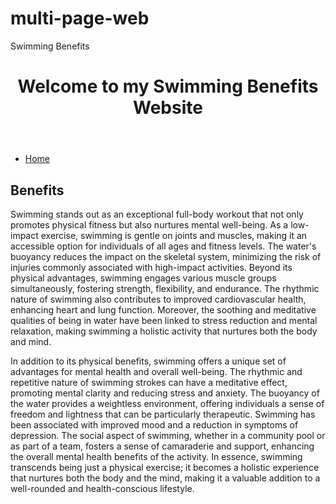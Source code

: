  # multi-page-web<!DOCTYPE html>
<html lang="en">
<head>
    <meta charset="UTF-8">
    <meta name="viewport" content="width=device-width, initial-scale=1.0">
    Swimming Benefits
    <link rel="stylesheet" href="styles.css">
</head>
<body>
    <header>
        <h1>Welcome to my Swimming Benefits Website</h1>
    </header>
    <nav>
        <ul>
            <li><a href="index.html">Home</a></li>
        </ul>
    </nav>
    <section>
        <h2>Benefits</h2>
        <p>Swimming stands out as an exceptional full-body workout that not only promotes physical fitness but also nurtures mental well-being. As a low-impact exercise, swimming is gentle on joints and muscles, making it an accessible option for individuals of all ages and fitness levels. The water's buoyancy reduces the impact on the skeletal system, minimizing the risk of injuries commonly associated with high-impact activities. Beyond its physical advantages, swimming engages various muscle groups simultaneously, fostering strength, flexibility, and endurance. The rhythmic nature of swimming also contributes to improved cardiovascular health, enhancing heart and lung function. Moreover, the soothing and meditative qualities of being in water have been linked to stress reduction and mental relaxation, making swimming a holistic activity that nurtures both the body and mind.

In addition to its physical benefits, swimming offers a unique set of advantages for mental health and overall well-being. The rhythmic and repetitive nature of swimming strokes can have a meditative effect, promoting mental clarity and reducing stress and anxiety. The buoyancy of the water provides a weightless environment, offering individuals a sense of freedom and lightness that can be particularly therapeutic. Swimming has been associated with improved mood and a reduction in symptoms of depression. The social aspect of swimming, whether in a community pool or as part of a team, fosters a sense of camaraderie and support, enhancing the overall mental health benefits of the activity. In essence, swimming transcends being just a physical exercise; it becomes a holistic experience that nurtures both the body and the mind, making it a valuable addition to a well-rounded and health-conscious lifestyle.

